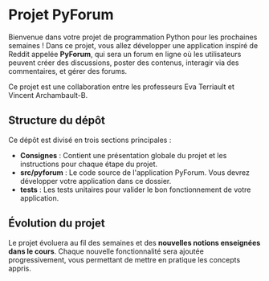# Projet PyForum

Bienvenue dans votre projet de programmation Python pour les prochaines
semaines ! Dans ce projet, vous allez développer une application inspiré de
Reddit appelée **PyForum**, qui sera un forum en ligne où les utilisateurs
peuvent créer des discussions, poster des contenus, interagir via des
commentaires, et gérer des forums.

Ce projet est une collaboration entre les professeurs Eva Terriault et Vincent
Archambault-B.

## Structure du dépôt

Ce dépôt est divisé en trois sections principales :

- **Consignes** : Contient une présentation globale du projet et les
  instructions pour chaque étape du projet.
- **src/pyforum** : Le code source de l'application PyForum. Vous devrez
  développer votre application dans ce dossier.
- **tests** : Les tests unitaires pour valider le bon fonctionnement de votre
  application.

## Évolution du projet

Le projet évoluera au fil des semaines et des **nouvelles notions enseignées
dans le cours**. Chaque nouvelle fonctionnalité sera ajoutée progressivement,
vous permettant de mettre en pratique les concepts appris.
